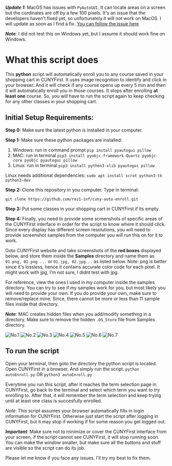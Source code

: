 ***Update 1***: MacOS has issues with `PyAutoGUI`. It can locate areas on a screen but the cordinates are off by a few 100 pixels. It's an issue that the developers haven't fixed yet, so unfortunately it will not work on MacOS. I will update as soon as I find a fix. [You can follow the issue here](https://github.com/asweigart/pyautogui/issues/589#issue-924442603)

***Note***: I did not test this on Windows yet, but I assume it should work fine on Windows.


# What this script does

This **python** script will automatically enroll you to any course saved in your shopping cart in CUNYFirst.
It uses image recognition to identify and click in your browser. And it will check if any course opens up every 5 min and then it will automatically enroll you in those courses.
It stops after enrolling **at least one** course. So, you will have to run the script again to keep checking for any other classes in your shopping cart.


## Initial Setup Requirements:

**Step 0:**
Make sure the latest python is installed in your computer.

**Step 1:**
Make sure these python packages are installed:

 1. Windows: run in command prompt `pip install pyautogui pillow`
 2. MAC: run in terminal `pip3 install pyobjc-framework-Quartz pyobjc-core pyobjc pyautogui pillow`
 3. Linux: run in terminal `pip3 install python3-xlib pyautogui pillow`
 
 Linux needs additional dependencies: `sudo apt install scrot python3-tk python3-dev`

**Step 2:**
Clone this repository in you computer. Type in terminal:

`git clone https://github.com/rez1-inf/cuny-auto-enroll.git`

**Step 3:**
Put some classes in your shopping cart in CUNYFirst if its empty.

**Step 4:**
Finally, you need to provide some screenshots of specific areas of the CUNYFirst interface in order for the script to know where it should click. Since every display has different screen resolutions, you will need to provide screenshot samples from the computer you will run this on for it to work.

Goto CUNYFirst website and take screenshots of the **red boxes** displayed below, and store them inside the **Samples** directory and name them as `01.png, 02.png ...` or `01.jpg, 02.jpg...` as listed below. Note: png is better since it's lossless, hence it contains accurate color code for each pixel. It might work with jpg, I'm not sure, I didnt test with jpg.

For reference, view the ones I used in my computer inside the samples directory. You can try to see if my samples work for you, but most likely you will need to provide your own. If you do provide your own, make sure to remove/replace mine. Since, there cannot be more or less than 11 sample files inside that directory.

***Note***: MAC creates hidden files when you add/modify something in a directory. Make sure to remove the hidden `.DS_Store` file from Samples directory.

![No.1](https://github.com/rez1-inf/cuny-auto-enroll/blob/main/Required%20Screen%20Shots/1.png)
![No.2](https://github.com/rez1-inf/cuny-auto-enroll/blob/main/Required%20Screen%20Shots/2.png)
![No.3](https://github.com/rez1-inf/cuny-auto-enroll/blob/main/Required%20Screen%20Shots/3.png)
![No.4](https://github.com/rez1-inf/cuny-auto-enroll/blob/main/Required%20Screen%20Shots/4.png)
![No.5](https://github.com/rez1-inf/cuny-auto-enroll/blob/main/Required%20Screen%20Shots/5.png)
![No.6](https://github.com/rez1-inf/cuny-auto-enroll/blob/main/Required%20Screen%20Shots/6.png)
![No.7](https://github.com/rez1-inf/cuny-auto-enroll/blob/main/Required%20Screen%20Shots/7.png)

## To run the script

Open your terminal, then goto the directory the python script is located. Open CUNYFirst in a browser. And simply run the script.
`python autoEnroll.py` OR `python3 autoEnroll.py`

Everytime you run this script, after it reaches the term selection page in CUNYFirst, go back to the terminal and select which term you want to try enrolling to. After that, it will remember the term selection and keep trying until at least one class is succesfully enrolled.

*Note*: This script assumes your browser automatically fills in login information for CUNYFirst. Otherwise just start the script after logging in CUNYFirst, but it may stop if working if for some reason you get logged out.

***Important***: Make sure not to minimize or cover the CUNYFirst interface from your screen, if the script cannot see CUNYFirst, it will stop running soon. You can make the window smaller, but make sure all the buttons and stuff are visible so the script can do its job.

Please let me know if you face any issues. I'll try my best to fix them.
